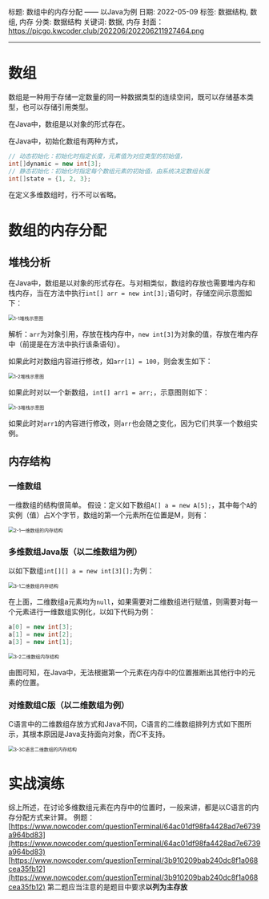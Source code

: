 标题: 数组中的内存分配 —— 以Java为例
日期: 2022-05-09
标签: 数据结构, 数组, 内存
分类: 数据结构
关键词: 数据, 内存
封面：https://picgo.kwcoder.club/202206/202206211927464.png

---



# 数组

数组是一种用于存储一定数量的同一种数据类型的连续空间，既可以存储基本类型，也可以存储引用类型。

在Java中，数组是以对象的形式存在。

在Java中，初始化数组有两种方式，
```java
// 动态初始化：初始化时指定长度，元素值为对应类型的初始值，
int[]dynamic = new int[3];
// 静态初始化：初始化时指定每个数组元素的初始值，由系统决定数组长度
int[]state = {1, 2, 3};
```
在定义多维数组时，行不可以省略。

# 数组的内存分配
## 堆栈分析
在Java中，数组是以对象的形式存在。与对相类似，数组的存放也需要堆内存和栈内存，当在方法中执行`int[] arr = new int[3];`语句时，存储空间示意图如下：

<img src="https://picgo.kwcoder.club/202206/202206211927719.png" alt="1-1堆栈示意图" style="zoom:67%;" />

解析：`arr`为对象引用，存放在栈内存中，`new int[3]`为对象的值，存放在堆内存中（前提是在方法中执行该条语句）。

如果此时对数组内容进行修改，如`arr[1] = 100`，则会发生如下：

<img src="https://picgo.kwcoder.club/202206/202206211928098.png" alt="1-2堆栈示意图" style="zoom:67%;" />

如果此时对以一个新数组，`int[] arr1 = arr;`，示意图则如下：

<img src="https://picgo.kwcoder.club/202206/202206211928762.png" alt="1-3堆栈示意图" style="zoom:67%;" />

如果此时对`arr1`的内容进行修改，则`arr`也会随之变化，因为它们共享一个数组实例。

## 内存结构
### 一维数组
一维数组的结构很简单。
假设：定义如下数组`A[] a = new A[5];`，其中每个`A`的实例（值）占X个字节，数组的第一个元素所在位置是M，则有：

<img src="https://picgo.kwcoder.club/202206/202206211929414.png" alt="2-1一维数组的内存结构" style="zoom:67%;" />

### 多维数组Java版（以二维数组为例）
以如下数组`int[][] a = new int[3][];`为例：

<img src="https://picgo.kwcoder.club/202206/202206211929383.png" alt="3-1二维数组内存结构" style="zoom:67%;" />

在上面，二维数组a元素均为`null`，如果需要对二维数组进行赋值，则需要对每一个元素进行一维数组实例化，以如下代码为例：
```java
a[0] = new int[3];
a[1] = new int[2];
a[3] = new int[1];
```
<img src="https://picgo.kwcoder.club/202206/202206211929041.png" alt="3-2二维数组内存结构" style="zoom:67%;" />

由图可知，在Java中，无法根据第一个元素在内存中的位置推断出其他行中的元素的位置。

### 对维数组C版（以二维数组为例）
C语言中的二维数组存放方式和Java不同，C语言的二维数组排列方式如下图所示，其根本原因是Java支持面向对象，而C不支持。

<img src="https://picgo.kwcoder.club/202206/202206211930173.png" alt="3-3C语言二维数组的内存结构" style="zoom:67%;" />

# 实战演练
综上所述，在讨论多维数组元素在内存中的位置时，一般来讲，都是以C语言的内存分配方式来计算。
例题：
[https://www.nowcoder.com/questionTerminal/64ac01df98fa4428ad7e6739a964bd83](https://www.nowcoder.com/questionTerminal/64ac01df98fa4428ad7e6739a964bd83)
[https://www.nowcoder.com/questionTerminal/3b910209bab240dc8f1a068cea35fb12](https://www.nowcoder.com/questionTerminal/3b910209bab240dc8f1a068cea35fb12)
第二题应当注意的是题目中要求**以列为主存放**
